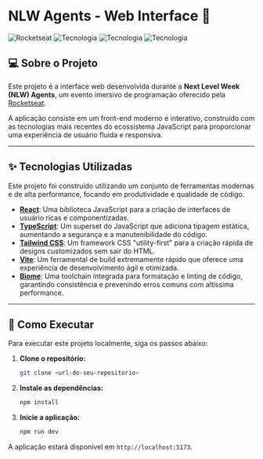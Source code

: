 # NLW Agents - Web Interface 🚀

![Rocketseat](https://img.shields.io/badge/Evento-NLW%20Agents-8257E5?style=for-the-badge)
![Tecnologia](https://img.shields.io/badge/React-20232A?style=for-the-badge&logo=react&logoColor=61DAFB)
![Tecnologia](https://img.shields.io/badge/TypeScript-007ACC?style=for-the-badge&logo=typescript&logoColor=white)
![Tecnologia](https://img.shields.io/badge/Tailwind_CSS-38B2AC?style=for-the-badge&logo=tailwind-css&logoColor=white)

## 💻 Sobre o Projeto

Este projeto é a interface web desenvolvida durante a **Next Level Week (NLW) Agents**, um evento imersivo de programação oferecido pela [Rocketseat](https://www.rocketseat.com.br/).

A aplicação consiste em um front-end moderno e interativo, construído com as tecnologias mais recentes do ecossistema JavaScript para proporcionar uma experiência de usuário fluida e responsiva.

---

## ✨ Tecnologias Utilizadas

Este projeto foi construído utilizando um conjunto de ferramentas modernas e de alta performance, focando em produtividade e qualidade de código.

- **[React](https://react.dev/)**: Uma biblioteca JavaScript para a criação de interfaces de usuário ricas e componentizadas.
- **[TypeScript](https://www.typescriptlang.org/)**: Um superset do JavaScript que adiciona tipagem estática, aumentando a segurança e a manutenibilidade do código.
- **[Tailwind CSS](https://tailwindcss.com/)**: Um framework CSS "utility-first" para a criação rápida de designs customizados sem sair do HTML.
- **[Vite](https://vitejs.dev/)**: Um ferramental de build extremamente rápido que oferece uma experiência de desenvolvimento ágil e otimizada.
- **[Biome](https://biomejs.dev/)**: Uma toolchain integrada para formatação e linting de código, garantindo consistência e prevenindo erros comuns com altíssima performance.

---

## 🚀 Como Executar

Para executar este projeto localmente, siga os passos abaixo:

1. **Clone o repositório:**
   ```bash
   git clone <url-do-seu-repositorio>
   ```

2. **Instale as dependências:**
   ```bash
   npm install
   ```

3. **Inicie a aplicação:**
   ```bash
   npm run dev
   ```

A aplicação estará disponível em `http://localhost:5173`.

